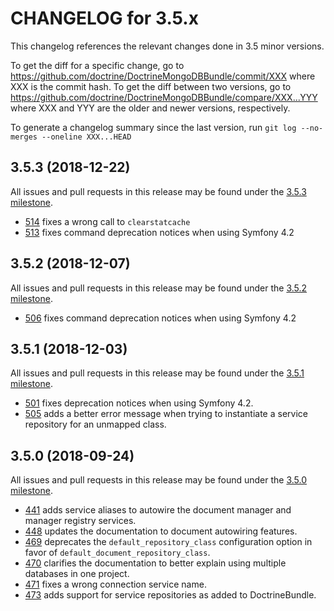CHANGELOG for 3.5.x
===================

This changelog references the relevant changes done in 3.5 minor versions.

To get the diff for a specific change, go to
https://github.com/doctrine/DoctrineMongoDBBundle/commit/XXX
where XXX is the commit hash. To get the diff between two versions, go to
https://github.com/doctrine/DoctrineMongoDBBundle/compare/XXX...YYY
where XXX and YYY are the older and newer versions, respectively.

To generate a changelog summary since the last version, run
`git log --no-merges --oneline XXX...HEAD`

3.5.3 (2018-12-22)
------------------

All issues and pull requests in this release may be found under the [3.5.3 milestone](https://github.com/doctrine/DoctrineMongoDBBundle/issues?q=milestone%3A3.5.3).

 * [514](https://github.com/doctrine/DoctrineMongoDBBundle/pull/514) fixes a wrong call to `clearstatcache`
 * [513](https://github.com/doctrine/DoctrineMongoDBBundle/pull/513) fixes command deprecation notices when using Symfony 4.2

3.5.2 (2018-12-07)
------------------

All issues and pull requests in this release may be found under the [3.5.2 milestone](https://github.com/doctrine/DoctrineMongoDBBundle/issues?q=milestone%3A3.5.2).

 * [506](https://github.com/doctrine/DoctrineMongoDBBundle/pull/506) fixes command deprecation notices when using Symfony 4.2

3.5.1 (2018-12-03)
------------------

All issues and pull requests in this release may be found under the [3.5.1 milestone](https://github.com/doctrine/DoctrineMongoDBBundle/issues?q=milestone%3A3.5.1).

 * [501](https://github.com/doctrine/DoctrineMongoDBBundle/pull/501) fixes deprecation notices when using Symfony 4.2.
 * [505](https://github.com/doctrine/DoctrineMongoDBBundle/pull/505) adds a better error message when trying to instantiate a service repository for an unmapped class.

3.5.0 (2018-09-24)
------------------

All issues and pull requests in this release may be found under the [3.5.0 milestone](https://github.com/doctrine/DoctrineMongoDBBundle/issues?q=milestone%3A3.5.0).

 * [441](https://github.com/doctrine/DoctrineMongoDBBundle/pull/441) adds service aliases to autowire the document manager and manager registry services.
 * [448](https://github.com/doctrine/DoctrineMongoDBBundle/pull/448) updates the documentation to document autowiring features.
 * [469](https://github.com/doctrine/DoctrineMongoDBBundle/pull/469) deprecates the `default_repository_class` configuration option in favor of `default_document_repository_class`.
 * [470](https://github.com/doctrine/DoctrineMongoDBBundle/pull/470) clarifies the documentation to better explain using multiple databases in one project.
 * [471](https://github.com/doctrine/DoctrineMongoDBBundle/pull/471) fixes a wrong connection service name.
 * [473](https://github.com/doctrine/DoctrineMongoDBBundle/pull/473) adds support for service repositories as added to DoctrineBundle.
